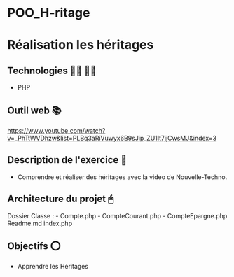 # POO_H-ritage

# Réalisation les héritages

## Technologies 👨‍💻 👩‍💻

- PHP

## Outil web 📚

https://www.youtube.com/watch?v=_PhTtWVDhzw&list=PLBq3aRiVuwyx6B9sJip_ZU1lt7jjCwsMJ&index=3

## Description de l'exercice 📄

- Comprendre et réaliser des héritages avec la video de Nouvelle-Techno.

## Architecture du projet 🖱

Dossier Classe :
      - Compte.php
      - CompteCourant.php
      - CompteEpargne.php
Readme.md
index.php

## Objectifs ⭕️

- Apprendre les Héritages
